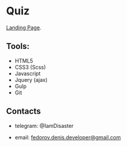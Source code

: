 # Quiz

[Landing Page](https://denis-developer.github.io/quiz/).

## Tools:

- HTML5
- CSS3 (Scss)
- Javascript
- Jquery (ajax)
- Gulp
- Git

## Contacts

- telegram: @IamDisaster

- email: fedorov.denis.developer@gmail.com
